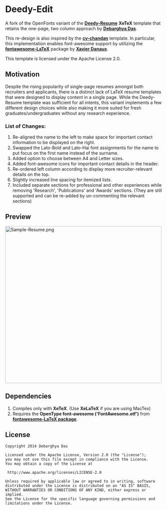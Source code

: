 Deedy-Edit
=========================

A fork of the OpenFonts variant of the [**Deedy-Resume**](https://github.com/deedy/Deedy-Resume) **XeTeX** template that retains the one-page, two column approach by [**Debarghya Das**](https://github.com/deedy). 

This re-design is also inspired by the [**cv-chandan**](https://www.overleaf.com/latex/templates/cv-chandan/vgynfrhcvsfx) template. In particular, this implementation enables font-awesome support by utilizing the [**fontawesome-LaTeX**](https://github.com/xdanaux/fontawesome-latex) package by [**Xavier Danaux**](https://github.com/xdanaux).

This template is licensed under the Apache License 2.0.

## Motivation

Despite the rising popularity of single-page resumes amongst both recruiters and applicants, there is a distinct lack of LaTeX resume templates that were designed to display content in a single page. While the Deedy-Resume template was sufficient for all intents, this variant implements a few different design choices while also making it more suited for fresh graduates/undergraduates without any research experience.

### List of Changes:
 1. Re-aligned the name to the left to make space for important contact information to be displayed on the right.
 2. Swapped the Lato-Bold and Lato-Hai font assignments for the name to put focus on the first name instead of the surname.
 3. Added option to choose between A4 and Letter sizes.
 4. Added font-awesome icons for important contact details in the header.
 5. Re-ordered left column according to display more recruiter-relevant details on the top.
 6. Slightly increased line spacing for itemized lists.
 7. Included separate sections for professional and other experiences while removing 'Research', 'Publications' and 'Awards' sections. (They are still supported and can be re-added by un-commenting the relevant sections)

## Preview

<img src="https://raw.githubusercontent.com/Q-gabe/Deedy-Edit/master/Preview/sample-image.png" alt="Sample-Resume.png" width="500" />

## Dependencies

 1. Compiles only with **XeTeX**. (Use **XeLaTeX** if you are using MacTex)
 2. Requires the **OpenType font-awesome ('FontAwesome.otf')** from [**fontawesome-LaTeX package**](https://github.com/xdanaux/fontawesome-latex).

## License
    Copyright 2014 Debarghya Das

    Licensed under the Apache License, Version 2.0 (the "License");
    you may not use this file except in compliance with the License.
    You may obtain a copy of the License at

     http://www.apache.org/licenses/LICENSE-2.0

    Unless required by applicable law or agreed to in writing, software
    distributed under the License is distributed on an "AS IS" BASIS,
    WITHOUT WARRANTIES OR CONDITIONS OF ANY KIND, either express or implied.
    See the License for the specific language governing permissions and
    limitations under the License.

